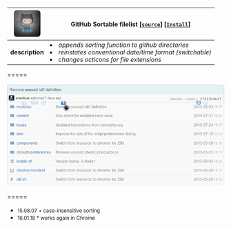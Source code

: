 ![pic](../res/github64.png) | **GitHub Sortable filelist** **[[`source`]](../src/GitHub_Sortable_Filelist.user.js)** **[[`Install`]](/../../raw/master/src/GitHub_Sortable_Filelist.user.js  "You must have GreaseMonkey installed")** 
--- |-----  
**description** | <i><li>appends sorting function to github directories <li>  reinstates conventional date/time format (switchable) <li> changes octicons for file extensions</i>

=====

[![screenshot](../res/gitgm.png  "filelist sorted by date")](/../../raw/master/res/gitgfo.png)

===== 

* <small>15.08.07  + case-insensitive sorting </small>
* <small>16.01.18  * works again in Chrome </small>

